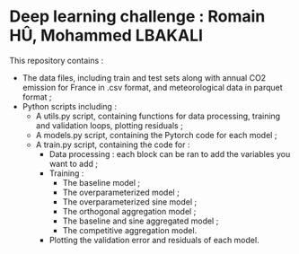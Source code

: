# Deep learning challenge : Romain HÛ, Mohammed LBAKALI
This repository contains :
- The data files, including train and test sets along with annual CO2 emission for France in .csv format, and meteorological data in parquet format ;
- Python scripts including :
    - A utils.py script, containing functions for data processing, training and validation loops, plotting residuals ;
    - A models.py script, containing the Pytorch code for each model ;
    - A train.py script, containing the code for :
        - Data processing : each block can be ran to add the variables you want to add ;
        - Training :
            - The baseline model ;
            - The overparameterized model ;
            - The overparameterized sine model ;
            - The orthogonal aggregation model ;
            - The baseline and sine aggregated model ;
            - The competitive aggregation model.
        - Plotting the validation error and residuals of each model.
